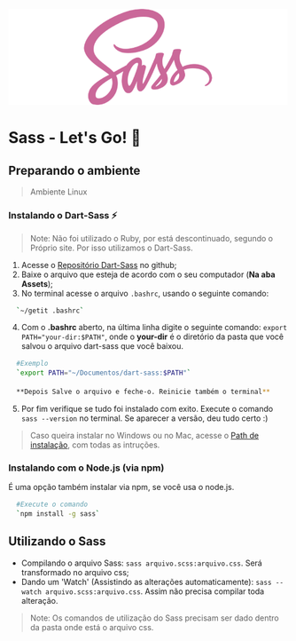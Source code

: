 ![](logo-sass.png "Logo Sass")

# Sass - Let's Go! :running:

## Preparando o ambiente
> Ambiente Linux
### Instalando o Dart-Sass :zap:
>Note: Não foi utilizado o Ruby, por está descontinuado, segundo o Próprio site. Por isso utilizamos o Dart-Sass.

1) Acesse o [Repositório Dart-Sass](https://github.com/sass/dart-sass/releases/tag/1.28.0) no github;
2) Baixe o arquivo que esteja de acordo com o seu computador (**Na aba Assets**);
3) No terminal acesse o arquivo `.bashrc`, usando o seguinte comando:
```sh 
  `~/getit .bashrc`
```
4) Com o **.bashrc** aberto, na última linha digite o seguinte comando: `export PATH="your-dir:$PATH"`, onde o **your-dir** é o diretório da pasta que você salvou o arquivo dart-sass que você baixou.
```sh 
  #Exemplo
  `export PATH="~/Documentos/dart-sass:$PATH"`
  
  **Depois Salve o arquivo e feche-o. Reinicie também o terminal**
```
5) Por fim verifique se tudo foi instalado com exito. Execute o comando `sass --version` no terminal. Se aparecer a versão, deu tudo certo :)

> Caso queira instalar no Windows ou no Mac, acesse o [Path de instalação](https://katiek2.github.io/path-doc/), com todas as intruções.

### Instalando com o Node.js (via npm)
É uma opção também instalar via npm, se você usa o node.js.
```sh 
  #Execute o comando
  `npm install -g sass`
```
## Utilizando o Sass
- Compilando o arquivo Sass: `sass arquivo.scss:arquivo.css`. Será transformado no arquivo css;
- Dando um 'Watch' (Assistindo as alterações automaticamente): `sass --watch arquivo.scss:arquivo.css`. Assim não precisa compilar toda alteração.

> Note: Os comandos de utilização do Sass precisam ser dado dentro da pasta onde está o arquivo css.
